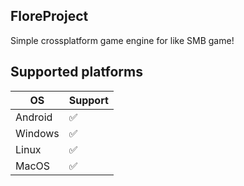 ## FloreProject
Simple crossplatform game engine for like SMB game!

## Supported platforms
| OS | Support |
|----|----|
| Android | ✅ |
| Windows | ✅ |
| Linux | ✅ |
| MacOS | ✅ |

